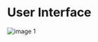# User Interface
![image 1](https://github.com/cauhamau/SDS_Training/new/master/Practice3_ServiceDI_StudentManagement/user_interfaceuser_interface.png)
